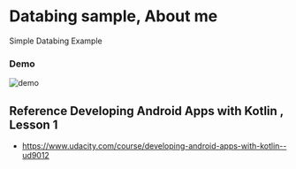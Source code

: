 # Databing sample, About me

Simple Databing Example

  
### Demo
![demo](https://github.com/superbderrick/DiceRoller/blob/master/demo/demo.gif)


## Reference Developing Android Apps with Kotlin , Lesson 1 
- https://www.udacity.com/course/developing-android-apps-with-kotlin--ud9012









